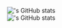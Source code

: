 
!['s GitHub stats](https://github-readme-stats.vercel.app/api?username=flashnuke&show_icons=true&theme=radical&hide=issues,contribs)</br>
!['s GitHub stats](https://github-readme-stats.vercel.app/api/top-langs?username=flashnuke&theme=radical&layout=compact&langs_count=8&card_width=466)
